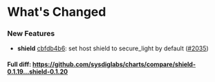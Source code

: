 # What's Changed

### New Features
- **shield** [cbfdb4b6](https://github.com/sysdiglabs/charts/commit/cbfdb4b6e5410afa5f4834c0cd8413497af33fb8): set host shield to secure_light by default ([#2035](https://github.com/sysdiglabs/charts/issues/2035))
#### Full diff: https://github.com/sysdiglabs/charts/compare/shield-0.1.19...shield-0.1.20
